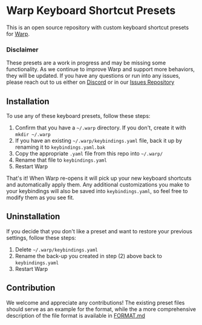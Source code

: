 # Warp Keyboard Shortcut Presets

This is an open source repository with custom keyboard shortcut presets for [Warp](https://www.warp.dev).

### Disclaimer

These presets are a work in progress and may be missing some functionality. As we continue to improve Warp and support more behaviors, they will be updated. If you have any questions or run into any issues, please reach out to us either on [Discord](https://discord.gg/warpdotdev) or in our [Issues Repository](https://github.com/warpdotdev/Warp)

## Installation

To use any of these keyboard presets, follow these steps:

1. Confirm that you have a `~/.warp` directory. If you don't, create it with `mkdir ~/.warp`
2. If you have an existing `~/.warp/keybindings.yaml` file, back it up by renaming it to `keybindings.yaml.bak`
3. Copy the appropriate `.yaml` file from this repo into `~/.warp/`
4. Rename that file to `keybindings.yaml`
5. Restart Warp

That's it! When Warp re-opens it will pick up your new keyboard shortcuts and automatically apply them. Any additional customizations you make to your keybindings will also be saved into `keybindings.yaml`, so feel free to modify them as you see fit.

## Uninstallation

If you decide that you don't like a preset and want to restore your previous settings, follow these steps:

1. Delete `~/.warp/keybindings.yaml`
2. Rename the back-up you created in step (2) above back to `keybindings.yaml`
3. Restart Warp

## Contribution

We welcome and appreciate any contributions! The existing preset files should serve as an example for the format, while the a more comprehensive description of the file format is available in [FORMAT.md](FORMAT.md)
